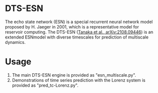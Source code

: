 # DTS-ESN
The echo state network (ESN) is a special recurrent neural network model proposed by H. Jaeger in 2001, which is a representative model for reservoir computing.
The DTS-ESN ([Tanaka et al., arXiv:2108.09446](https://arxiv.org/abs/2108.09446)) is an extended ESNmodel with diverse timescales for prediction of multiscale dynamics.

  # Usage
  1. The main DTS-ESN engine is provided as "esn_multiscale.py".
  1. Demonstrations of time series prediction with the Lorenz system is provided as "pred_tc-Lorenz.py".  
